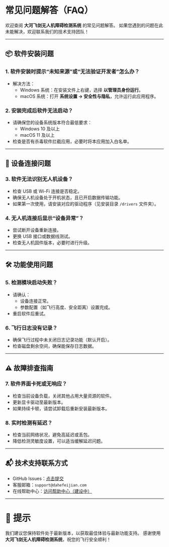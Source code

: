 # 常见问题解答（FAQ）

欢迎查阅 **大河飞剑无人机障碍检测系统** 的常见问题解答。
 如果您遇到的问题在此未能解决，欢迎联系我们的技术支持团队！

------

## 📦 软件安装问题

### 1. 软件安装时提示“未知来源”或“无法验证开发者”怎么办？

- 解决方法：
  - Windows 系统：在安装文件上右键，选择 **以管理员身份运行**。
  - macOS 系统：打开 **系统设置 -> 安全性与隐私**，允许运行此应用程序。

### 2. 安装完成后软件无法启动？

- 请确保您的设备系统版本符合最低要求：
  - Windows 10 及以上
  - macOS 11 及以上
- 检查是否有杀毒软件拦截应用，必要时将本应用加入白名单。

------

## 🚁 设备连接问题

### 3. 软件无法识别无人机设备？

- 检查 USB 或 Wi-Fi 连接是否稳定。
- 确保无人机设备处于开机状态，且已开启数据传输功能。
- 如果第一次使用，请安装对应的驱动程序（见安装目录 `/drivers` 文件夹）。

### 4. 无人机连接后显示“设备异常”？

- 尝试断开设备重新连接。
- 更换 USB 接口或数据线测试。
- 检查无人机固件版本，必要时进行升级。

------

## 🛠 功能使用问题

### 5. 检测模块启动失败？

- 请确认：
  - 设备连接正常。
  - 参数配置（如飞行高度、安全距离）设置完成。
- 重启软件后重试。

### 6. 飞行日志没有记录？

- 确保飞行过程中未关闭日志记录功能（默认开启）。
- 检查磁盘剩余空间，确保能保存日志数据。

------

## ⚠️ 故障排查指南

### 7. 软件界面卡死或无响应？

- 检查当前设备负载，关闭其他占用大量资源的软件。
- 更新显卡驱动至最新版本。
- 如果持续卡顿，请尝试卸载后重新安装最新版本。

### 8. 实时检测有延迟？

- 检查当前网络状况，避免高延迟或丢包。
- 降低检测灵敏度设置，可以适当缓解延迟问题。

------

## 📬 技术支持联系方式

- GitHub Issues：[点击提交](https://github.com/BoBolilla/yolo-accident-detector/issues)
- 客服邮箱：`support@dahefeijian.com`
- 在线帮助中心：[访问帮助中心（建设中）](https://xn--6qq53qnb431rpsedvh/帮助中心)

------

# 🌟 提示

我们建议您保持软件处于最新版本，以获取最佳体验与最新功能支持。
 感谢使用 **大河飞剑无人机障碍检测系统**，祝您的飞行安全顺利！